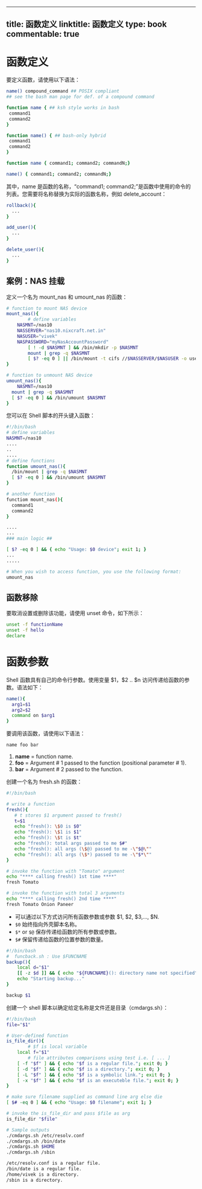 
---
title: 函数定义
linktitle: 函数定义
type: book
commentable: true
---

# 函数定义

要定义函数，请使用以下语法：

```sh
name() compound_command ## POSIX compliant
## see the bash man page for def. of a compound command

function name { ## ksh style works in bash
 command1
 command2
}

function name() { ## bash-only hybrid
 command1
 command2
}

function name { command1; command2; commandN;}

name() { command1; command2; commandN;}
```

其中，name 是函数的名称，“command1; command2;”是函数中使用的命令的列表。您需要将名称替换为实际的函数名称，例如 delete_account：

```sh
rollback(){
  ...
}

add_user(){
  ...
}

delete_user(){
  ...
}
```

## 案例：NAS 挂载

定义一个名为 mount_nas 和 umount_nas 的函数：

```sh
# function to mount NAS device
mount_nas(){
        # define variables
 	NASMNT=/nas10
 	NASSERVER="nas10.nixcraft.net.in"
 	NASUSER="vivek"
 	NASPASSWORD="myNasAccountPassword"
        [ ! -d $NASMNT ] && /bin/mkdir -p $NASMNT
        mount | grep -q $NASMNT
        [ $? -eq 0 ] || /bin/mount -t cifs //$NASSERVER/$NASUSER -o username=$NASUSER,password=$NASPASSWORD $NASMNT
}

# function to unmount NAS device
umount_nas(){
	NASMNT=/nas10
  mount | grep -q $NASMNT
  [ $? -eq 0 ] && /bin/umount $NASMNT
}
```

您可以在 Shell 脚本的开头键入函数：

```sh
#!/bin/bash
# define variables
NASMNT=/nas10
....
..
....
# define functions
function umount_nas(){
  /bin/mount | grep -q $NASMNT
  [ $? -eq 0 ] && /bin/umount $NASMNT
}

# another function
functiom mount_nas(){
  command1
  command2
}

....
...
### main logic ##

[ $? -eq 0 ] && { echo "Usage: $0 device"; exit 1; }
...
.....

# When you wish to access function, you use the following format:
umount_nas

```

## 函数移除

要取消设置或删除该功能，请使用 unset 命令，如下所示：

```sh
unset -f functionName
unset -f hello
declare
```

# 函数参数

Shell 函数具有自己的命令行参数。使用变量 \$1，\$2 .. \$n 访问传递给函数的参数。语法如下：

```sh
name(){
  arg1=$1
  arg2=$2
  command on $arg1
}
```

要调用该函数，请使用以下语法：

```sh
name foo bar
```

1. **name** = function name.
2. **foo** = Argument # 1 passed to the function (positional parameter # 1).
3. **bar** = Argument # 2 passed to the function.

创建一个名为 fresh.sh 的函数：

```sh
#!/bin/bash

# write a function
fresh(){
   # t stores $1 argument passed to fresh()
   t=$1
   echo "fresh(): \$0 is $0"
   echo "fresh(): \$1 is $1"
   echo "fresh(): \$t is $t"
   echo "fresh(): total args passed to me $#"
   echo "fresh(): all args (\$@) passed to me -\"$@\""
   echo "fresh(): all args (\$*) passed to me -\"$*\""
}

# invoke the function with "Tomato" argument
echo "**** calling fresh() 1st time ****"
fresh Tomato

# invoke the function with total 3 arguments
echo "**** calling fresh() 2nd time ****"
fresh Tomato Onion Paneer
```

- 可以通过以下方式访问所有函数参数或参数 $1, $2, $3,..., $N.
- `$0` 始终指向外壳脚本名称。
- `$*` or `$@` 保存传递给函数的所有参数或参数。
- `$#` 保留传递给函数的位置参数的数量。

```sh
#!/bin/bash
#  funcback.sh : Use $FUNCNAME
backup(){
	local d="$1"
	[[ -z $d ]] && { echo "${FUNCNAME}(): directory name not specified"; exit 1; }
	echo "Starting backup..."
}

backup $1
```

创建一个 shell 脚本以确定给定名称是文件还是目录（cmdargs.sh）：

```sh
#!/bin/bash
file="$1"

# User-defined function
is_file_dir(){
        # $f is local variable
	local f="$1"
        # file attributes comparisons using test i.e. [ ... ]
	[ -f "$f" ] && { echo "$f is a regular file."; exit 0; }
	[ -d "$f" ] && { echo "$f is a directory."; exit 0; }
	[ -L "$f" ] && { echo "$f is a symbolic link."; exit 0; }
	[ -x "$f" ] && { echo "$f is an executeble file."; exit 0; }
}

# make sure filename supplied as command line arg else die
[ $# -eq 0 ] && { echo "Usage: $0 filename"; exit 1; }

# invoke the is_file_dir and pass $file as arg
is_file_dir "$file"

# Sample outputs
./cmdargs.sh /etc/resolv.conf
./cmdargs.sh /bin/date
./cmdargs.sh $HOME
./cmdargs.sh /sbin

/etc/resolv.conf is a regular file.
/bin/date is a regular file.
/home/vivek is a directory.
/sbin is a directory.
```

    